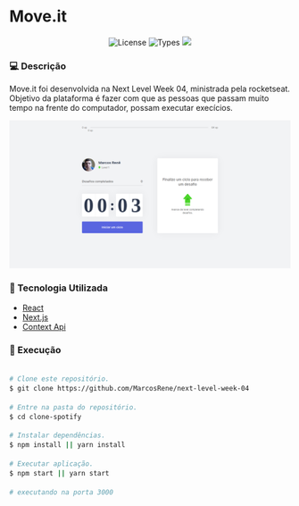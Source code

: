 # Move.it

<p align="center">
   <img alt="License" src="https://img.shields.io/badge/license-MIT-brightgreen">
   <img alt="Types" src="https://img.shields.io/npm/types/typescript">
   <img src="https://img.shields.io/badge/react-next.js-blue">
</p>

### :computer: Descrição
Move.it foi desenvolvida na Next Level Week 04, ministrada pela rocketseat. Objetivo da plataforma é fazer com que as pessoas que passam muito tempo na frente do computador, possam executar execícios.

<p align="center">
   <img src="./.github/moviit.png" alt="Moveit" border="0" width="720" />
</p>

### :hammer: Tecnologia Utilizada
* [React][reactjs]
* [Next.js][nextjs]
* [Context Api][contextapi]

### :rocket: Execução

```bash

# Clone este repositório.
$ git clone https://github.com/MarcosRene/next-level-week-04

# Entre na pasta do repositório.
$ cd clone-spotify

# Instalar dependências.
$ npm install || yarn install

# Executar aplicação.
$ npm start || yarn start

# executando na porta 3000

```

[reactjs]: https://reactjs.org/
[nextjs]: https://nextjs.org/
[contextapi]: https://pt-br.reactjs.org/docs/context.html
